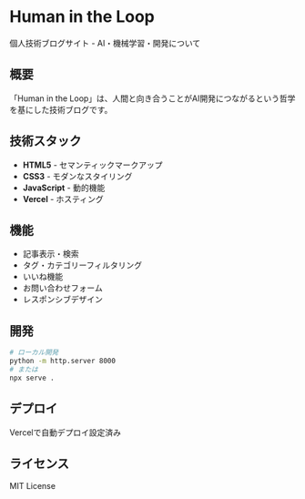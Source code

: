 # Human in the Loop

個人技術ブログサイト - AI・機械学習・開発について

## 概要

「Human in the Loop」は、人間と向き合うことがAI開発につながるという哲学を基にした技術ブログです。

## 技術スタック

- **HTML5** - セマンティックマークアップ
- **CSS3** - モダンなスタイリング
- **JavaScript** - 動的機能
- **Vercel** - ホスティング

## 機能

- 記事表示・検索
- タグ・カテゴリーフィルタリング
- いいね機能
- お問い合わせフォーム
- レスポンシブデザイン

## 開発

```bash
# ローカル開発
python -m http.server 8000
# または
npx serve .
```

## デプロイ

Vercelで自動デプロイ設定済み

## ライセンス

MIT License